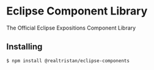 # Eclipse Component Library

The Official Eclipse Expositions Component Library

## Installing

```
$ npm install @realtristan/eclipse-components
```
